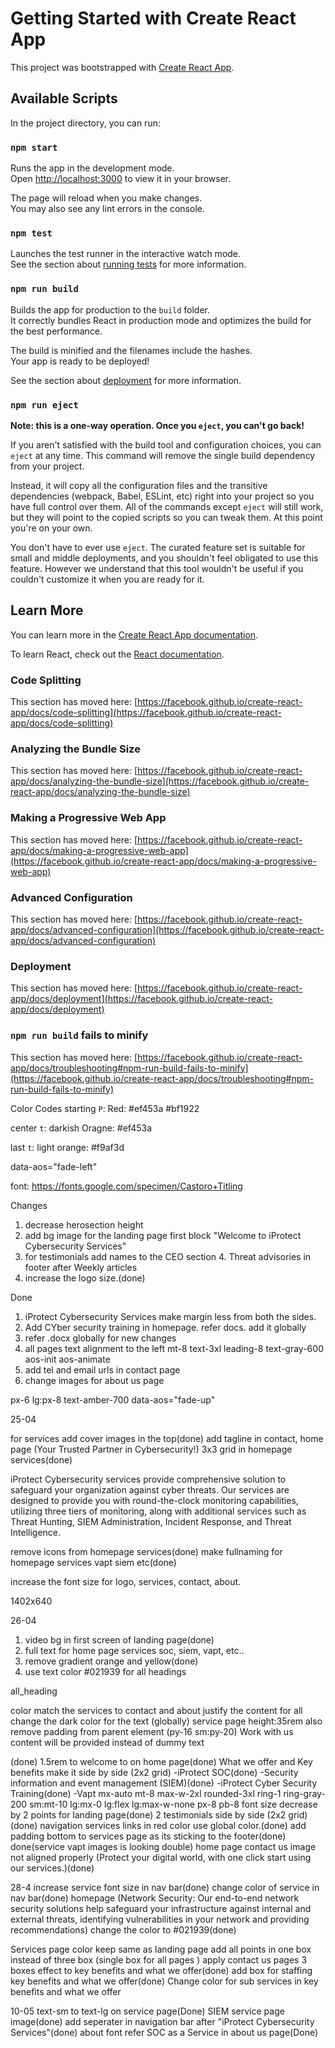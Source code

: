 # Getting Started with Create React App

This project was bootstrapped with [Create React App](https://github.com/facebook/create-react-app).

## Available Scripts

In the project directory, you can run:

### `npm start`

Runs the app in the development mode.\
Open [http://localhost:3000](http://localhost:3000) to view it in your browser.

The page will reload when you make changes.\
You may also see any lint errors in the console.

### `npm test`

Launches the test runner in the interactive watch mode.\
See the section about [running tests](https://facebook.github.io/create-react-app/docs/running-tests) for more information.

### `npm run build`

Builds the app for production to the `build` folder.\
It correctly bundles React in production mode and optimizes the build for the best performance.

The build is minified and the filenames include the hashes.\
Your app is ready to be deployed!

See the section about [deployment](https://facebook.github.io/create-react-app/docs/deployment) for more information.

### `npm run eject`

**Note: this is a one-way operation. Once you `eject`, you can't go back!**

If you aren't satisfied with the build tool and configuration choices, you can `eject` at any time. This command will remove the single build dependency from your project.

Instead, it will copy all the configuration files and the transitive dependencies (webpack, Babel, ESLint, etc) right into your project so you have full control over them. All of the commands except `eject` will still work, but they will point to the copied scripts so you can tweak them. At this point you're on your own.

You don't have to ever use `eject`. The curated feature set is suitable for small and middle deployments, and you shouldn't feel obligated to use this feature. However we understand that this tool wouldn't be useful if you couldn't customize it when you are ready for it.

## Learn More

You can learn more in the [Create React App documentation](https://facebook.github.io/create-react-app/docs/getting-started).

To learn React, check out the [React documentation](https://reactjs.org/).

### Code Splitting

This section has moved here: [https://facebook.github.io/create-react-app/docs/code-splitting](https://facebook.github.io/create-react-app/docs/code-splitting)

### Analyzing the Bundle Size

This section has moved here: [https://facebook.github.io/create-react-app/docs/analyzing-the-bundle-size](https://facebook.github.io/create-react-app/docs/analyzing-the-bundle-size)

### Making a Progressive Web App

This section has moved here: [https://facebook.github.io/create-react-app/docs/making-a-progressive-web-app](https://facebook.github.io/create-react-app/docs/making-a-progressive-web-app)

### Advanced Configuration

This section has moved here: [https://facebook.github.io/create-react-app/docs/advanced-configuration](https://facebook.github.io/create-react-app/docs/advanced-configuration)

### Deployment

This section has moved here: [https://facebook.github.io/create-react-app/docs/deployment](https://facebook.github.io/create-react-app/docs/deployment)

### `npm run build` fails to minify

This section has moved here: [https://facebook.github.io/create-react-app/docs/troubleshooting#npm-run-build-fails-to-minify](https://facebook.github.io/create-react-app/docs/troubleshooting#npm-run-build-fails-to-minify)

Color Codes
starting `P`: Red: #ef453a #bf1922

center `t`: darkish Oragne: #ef453a

last `t`: light orange: #f9af3d

data-aos="fade-left"

font: https://fonts.google.com/specimen/Castoro+Titling

Changes

1. decrease herosection height
2. add bg image for the landing page first block "Welcome to iProtect Cybersecurity Services"
3. for testimonials add names to the CEO section 4. Threat advisories in footer after Weekly articles
4. increase the logo size.(done)

Done

1. iProtect Cybersecurity Services make margin less from both the sides.
2. Add CYber security training in homepage. refer docs. add it globally
3. refer .docx globally for new changes
4. all pages text alignment to the left
   mt-8 text-3xl leading-8 text-gray-600 aos-init aos-animate
5. add tel and email urls in contact page
6. change images for about us page

px-6 lg:px-8
text-amber-700
data-aos="fade-up"

25-04

for services add cover images in the top(done)
add tagline in contact, home page (Your Trusted Partner in Cybersecurity!)
3x3 grid in homepage services(done)

iProtect Cybersecurity services provide comprehensive solution to safeguard your organization against cyber threats. Our services are designed to provide you with round-the-clock monitoring capabilities, utilizing three tiers of monitoring, along with additional services such as Threat Hunting, SIEM Administration, Incident Response, and Threat Intelligence.

remove icons from homepage services(done)
make fullnaming for homepage services vapt siem etc(done)

increase the font size for logo, services, contact, about.

1402x640

26-04

1. video bg in first screen of landing page(done)
2. full text for home page services soc, siem, vapt, etc..
3. remove gradient orange and yellow(done)
4. use text color #021939 for all headings

all_heading

color match the services to contact and about
justify the content for all
change the dark color for the text (globally)
service page height:35rem also remove padding from parent element (py-16 sm:py-20)
Work with us content will be provided instead of dummy text

(done)
1.5rem to welcome to on home page(done)
What we offer and Key benefits make it side by side (2x2 grid)
-iProtect SOC(done)
-Security information and event management (SIEM)(done)
-iProtect Cyber Security Training(done)
-Vapt
mx-auto mt-8 max-w-2xl rounded-3xl ring-1 ring-gray-200 sm:mt-10 lg:mx-0 lg:flex lg:max-w-none px-8 pb-8
font size decrease by 2 points for landing page(done)
2 testimonials side by side (2x2 grid) (done)
navigation services links in red color use global color.(done)
add padding bottom to services page as its sticking to the footer(done)
done(service vapt images is looking double)
home page contact us image not aligned properly (Protect your digital world, with one click start using our services.)(done)

28-4
increase service font size in nav bar(done)
change color of service in nav bar(done)
homepage (Network Security: Our end-to-end network security solutions help safeguard your infrastructure against internal and external threats, identifying vulnerabilities in your network and providing recommendations) change the color to #021939(done)

Services page color keep same as landing page
add all points in one box instead of three box (single box for all pages )
apply contact us pages 3 boxes effect to key benefits and what we offer(done)
add box for staffing key benefits and what we offer(done)
Change color for sub services in key benefits and what we offer

10-05
text-sm to text-lg on service page(Done)
SIEM service page image(done)
add seperater in navigation bar after "iProtect Cybersecurity Services"(done)
about font refer SOC as a Service in about us page(Done)
